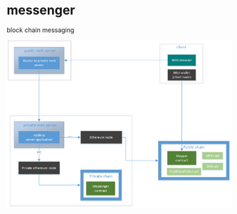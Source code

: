 # messenger
block chain messaging

![alt tag](https://github.com/friedhelmensch/messenger/blob/master/Ethereum.png)
